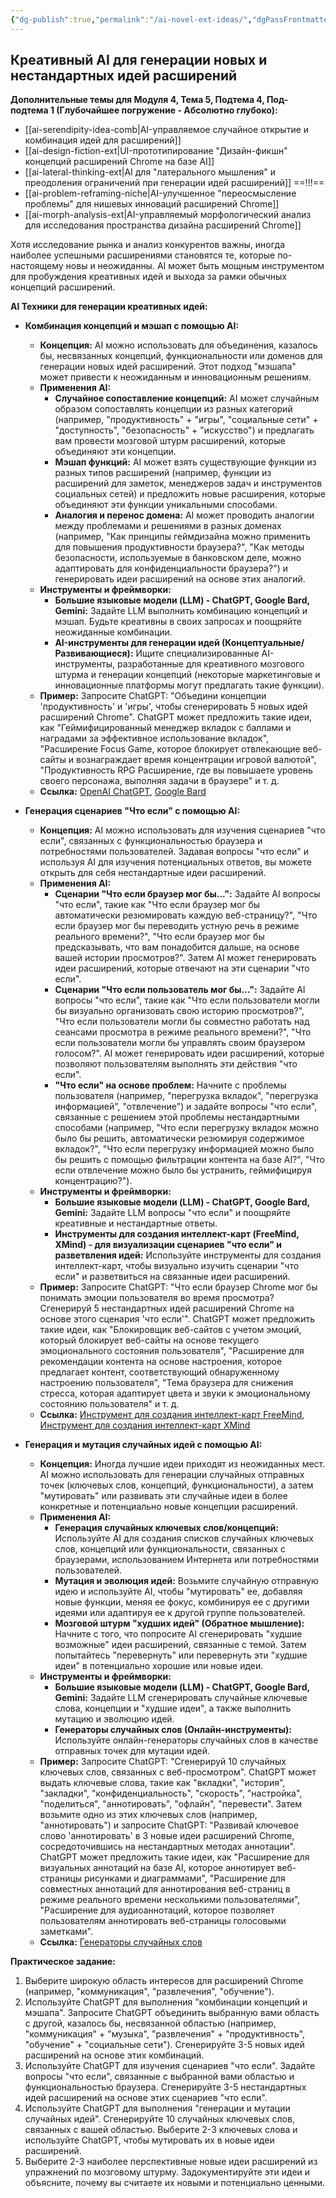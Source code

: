 ```yaml
---
{"dg-publish":true,"permalink":"/ai-novel-ext-ideas/","dgPassFrontmatter":true}
---
```



## Креативный AI для генерации новых и нестандартных идей расширений


**Дополнительные темы для Модуля 4, Тема 5, Подтема 4, Под-подтема 1 (Глубочайшее погружение - Абсолютно глубоко):**

*   [[ai-serendipity-idea-comb\|AI-управляемое случайное открытие и комбинация идей для расширений]]
*   [[ai-design-fiction-ext\|UI-прототипирование "Дизайн-фикшн" концепций расширений Chrome на базе AI]]
*   [[ai-lateral-thinking-ext\|AI для "латерального мышления" и преодоления ограничений при генерации идей расширений]]  ==!!!==
*   [[ai-problem-reframing-niche\|AI-улучшенное "переосмысление проблемы" для нишевых инноваций расширений Chrome]]
*   [[ai-morph-analysis-ext\|AI-управляемый морфологический анализ для исследования пространства дизайна расширений Chrome]]


Хотя исследование рынка и анализ конкурентов важны, иногда наиболее успешными расширениями становятся те, которые по-настоящему новы и неожиданны. AI может быть мощным инструментом для пробуждения креативных идей и выхода за рамки обычных концепций расширений.

**AI Техники для генерации креативных идей:**

*   **Комбинация концепций и мэшап с помощью AI:**
    *   **Концепция:** AI можно использовать для объединения, казалось бы, несвязанных концепций, функциональности или доменов для генерации новых идей расширений. Этот подход "мэшапа" может привести к неожиданным и инновационным решениям.
    *   **Применения AI:**
        *   **Случайное сопоставление концепций:** AI может случайным образом сопоставлять концепции из разных категорий (например, "продуктивность" + "игры", "социальные сети" + "доступность", "безопасность" + "искусство") и предлагать вам провести мозговой штурм расширений, которые объединяют эти концепции.
        *   **Мэшап функций:** AI может взять существующие функции из разных типов расширений (например, функции из расширений для заметок, менеджеров задач и инструментов социальных сетей) и предложить новые расширения, которые объединяют эти функции уникальными способами.
        *   **Аналогия и перенос домена:** AI может проводить аналогии между проблемами и решениями в разных доменах (например, "Как принципы геймдизайна можно применить для повышения продуктивности браузера?", "Как методы безопасности, используемые в банковском деле, можно адаптировать для конфиденциальности браузера?") и генерировать идеи расширений на основе этих аналогий.
    *   **Инструменты и фреймворки:**
        *   **Большие языковые модели (LLM) - ChatGPT, Google Bard, Gemini:** Задайте LLM выполнить комбинацию концепций и мэшап. Будьте креативны в своих запросах и поощряйте неожиданные комбинации.
        *   **AI-инструменты для генерации идей (Концептуальные/Развивающиеся):** Ищите специализированные AI-инструменты, разработанные для креативного мозгового штурма и генерации концепций (некоторые маркетинговые и инновационные платформы могут предлагать такие функции).
    *   **Пример:** Запросите ChatGPT: "Объедини концепции 'продуктивность' и 'игры', чтобы сгенерировать 5 новых идей расширений Chrome". ChatGPT может предложить такие идеи, как "Геймифицированный менеджер вкладок с баллами и наградами за эффективное использование вкладок", "Расширение Focus Game, которое блокирует отвлекающие веб-сайты и вознаграждает время концентрации игровой валютой", "Продуктивность RPG Расширение, где вы повышаете уровень своего персонажа, выполняя задачи в браузере" и т. д.
    *   **Ссылка:** [OpenAI ChatGPT](https://chat.openai.com/), [Google Bard](https://bard.google.com/)

*   **Генерация сценариев "Что если" с помощью AI:**
    *   **Концепция:** AI можно использовать для изучения сценариев "что если", связанных с функциональностью браузера и потребностями пользователей. Задавая вопросы "что если" и используя AI для изучения потенциальных ответов, вы можете открыть для себя нестандартные идеи расширений.
    *   **Применения AI:**
        *   **Сценарии "Что если браузер мог бы...":** Задайте AI вопросы "что если", такие как "Что если браузер мог бы автоматически резюмировать каждую веб-страницу?", "Что если браузер мог бы переводить устную речь в режиме реального времени?", "Что если браузер мог бы предсказывать, что вам понадобится дальше, на основе вашей истории просмотров?". Затем AI может генерировать идеи расширений, которые отвечают на эти сценарии "что если".
        *   **Сценарии "Что если пользователь мог бы...":** Задайте AI вопросы "что если", такие как "Что если пользователи могли бы визуально организовать свою историю просмотров?", "Что если пользователи могли бы совместно работать над сеансами просмотра в режиме реального времени?", "Что если пользователи могли бы управлять своим браузером голосом?". AI может генерировать идеи расширений, которые позволяют пользователям выполнять эти действия "что если".
        *   **"Что если" на основе проблем:** Начните с проблемы пользователя (например, "перегрузка вкладок", "перегрузка информацией", "отвлечение") и задайте вопросы "что если", связанные с решением этой проблемы нестандартными способами (например, "Что если перегрузку вкладок можно было бы решить, автоматически резюмируя содержимое вкладок?", "Что если перегрузку информацией можно было бы решить с помощью фильтрации контента на базе AI?", "Что если отвлечение можно было бы устранить, геймифицируя концентрацию?").
    *   **Инструменты и фреймворки:**
        *   **Большие языковые модели (LLM) - ChatGPT, Google Bard, Gemini:** Задайте LLM вопросы "что если" и поощряйте креативные и нестандартные ответы.
        *   **Инструменты для создания интеллект-карт (FreeMind, XMind) - для визуализации сценариев "что если" и разветвления идей:** Используйте инструменты для создания интеллект-карт, чтобы визуально изучить сценарии "что если" и разветвиться на связанные идеи расширений.
    *   **Пример:** Запросите ChatGPT: "Что если браузер Chrome мог бы понимать эмоции пользователя во время просмотра? Сгенерируй 5 нестандартных идей расширений Chrome на основе этого сценария 'что если'". ChatGPT может предложить такие идеи, как "Блокировщик веб-сайтов с учетом эмоций, который блокирует веб-сайты на основе текущего эмоционального состояния пользователя", "Расширение для рекомендации контента на основе настроения, которое предлагает контент, соответствующий обнаруженному настроению пользователя", "Тема браузера для снижения стресса, которая адаптирует цвета и звуки к эмоциональному состоянию пользователя" и т. д.
    *   **Ссылка:** [Инструмент для создания интеллект-карт FreeMind](http://freemind.sourceforge.net/wiki/index.php/Main_Page), [Инструмент для создания интеллект-карт XMind](https://www.xmind.net/)

*   **Генерация и мутация случайных идей с помощью AI:**
    *   **Концепция:** Иногда лучшие идеи приходят из неожиданных мест. AI можно использовать для генерации случайных отправных точек (ключевых слов, концепций, функциональности), а затем "мутировать" или развивать эти случайные идеи в более конкретные и потенциально новые концепции расширений.
    *   **Применения AI:**
        *   **Генерация случайных ключевых слов/концепций:** Используйте AI для создания списков случайных ключевых слов, концепций или функциональности, связанных с браузерами, использованием Интернета или потребностями пользователей.
        *   **Мутация и эволюция идей:** Возьмите случайную отправную идею и используйте AI, чтобы "мутировать" ее, добавляя новые функции, меняя ее фокус, комбинируя ее с другими идеями или адаптируя ее к другой группе пользователей.
        *   **Мозговой штурм "худших идей" (Обратное мышление):** Начните с того, что попросите AI сгенерировать "худшие возможные" идеи расширений, связанные с темой. Затем попытайтесь "перевернуть" или перевернуть эти "худшие идеи" в потенциально хорошие или новые идеи.
    *   **Инструменты и фреймворки:**
        *   **Большие языковые модели (LLM) - ChatGPT, Google Bard, Gemini:** Задайте LLM сгенерировать случайные ключевые слова, концепции и "худшие идеи", а также выполнить мутацию и эволюцию идей.
        *   **Генераторы случайных слов (Онлайн-инструменты):** Используйте онлайн-генераторы случайных слов в качестве отправных точек для мутации идей.
    *   **Пример:** Запросите ChatGPT: "Сгенерируй 10 случайных ключевых слов, связанных с веб-просмотром". ChatGPT может выдать ключевые слова, такие как "вкладки", "история", "закладки", "конфиденциальность", "скорость", "настройка", "поделиться", "аннотировать", "офлайн", "перевести". Затем возьмите одно из этих ключевых слов (например, "аннотировать") и запросите ChatGPT: "Развивай ключевое слово 'аннотировать' в 3 новые идеи расширений Chrome, сосредоточившись на нестандартных методах аннотации". ChatGPT может предложить такие идеи, как "Расширение для визуальных аннотаций на базе AI, которое аннотирует веб-страницы рисунками и диаграммами", "Расширение для совместных аннотаций для аннотирования веб-страниц в режиме реального времени несколькими пользователями", "Расширение для аудиоаннотаций, которое позволяет пользователям аннотировать веб-страницы голосовыми заметками".
    *   **Ссылка:** [Генераторы случайных слов](https://www.randomwordgenerator.com/)

**Практическое задание:**

1.  Выберите широкую область интересов для расширений Chrome (например, "коммуникация", "развлечения", "обучение").
2.  Используйте ChatGPT для выполнения "комбинации концепций и мэшапа". Запросите ChatGPT объединить выбранную вами область с другой, казалось бы, несвязанной областью (например, "коммуникация" + "музыка", "развлечения" + "продуктивность", "обучение" + "социальные сети"). Сгенерируйте 3-5 новых идей расширений на основе этих комбинаций.
3.  Используйте ChatGPT для изучения сценариев "что если". Задайте вопросы "что если", связанные с выбранной вами областью и функциональностью браузера. Сгенерируйте 3-5 нестандартных идей расширений на основе этих сценариев "что если".
4.  Используйте ChatGPT для выполнения "генерации и мутации случайных идей". Сгенерируйте 10 случайных ключевых слов, связанных с вашей областью. Выберите 2-3 ключевых слова и используйте ChatGPT, чтобы мутировать их в новые идеи расширений.
5.  Выберите 2-3 наиболее перспективные новые идеи расширений из упражнений по мозговому штурму. Задокументируйте эти идеи и объясните, почему вы считаете их новыми и потенциально ценными.
